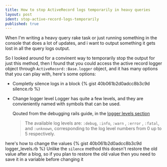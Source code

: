 ```yaml
---
title: How to stop ActiveRecord logs temporarily in heavy queries
layout: post
ident: stop-active-record-logs-temporarily
published: true
---
```

When I'm writing a heavy query rake task or just running something in the
console that does a lot of updates, and i want to output something it gets lost
in all the query logs output.
<!-- more -->
So I looked around for a convinent way to temporarily stop the output for just
this method, then I found that you could access the active record logger object
through `ActiveRecord::Base.logger` object, and it has many options that you
can play with, here's some options:

 - Completly silence logs in a block
  {% gist 40b061b2d0adcc8b3c9d silence.rb %}

 - Change logger level
  Logger has quite a few levels, and they are convieniently named with symbols
that can be used.

    Qouted from the debugging rails guide, in the [logger levels
section][log-levels]

    > The available log levels are: `:debug`, `:info`, `:warn` , `:error` ,
    > `:fatal`, and `:unknown`, corresponding to the log level numbers from 0 up
    > to 5 respectively.

  here's how to change the values
    {% gist 40b061b2d0adcc8b3c9d logger_levels.rb %}
    Unlike the `silence` method this doesn't restore the old value after a blog,
  so if you plan to restore the old value then you need to save it in a variable
  before changing it


[log-levels]: http://guides.rubyonrails.org/debugging_rails_applications.html#log-levels

